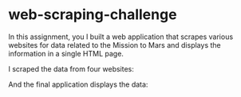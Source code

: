 # web-scraping-challenge


In this assignment, you I built a web application that scrapes various websites for data related to the Mission to Mars and displays the information in a single HTML page. 

I scraped the data from four websites:

And the final application displays the data:

<img src>
